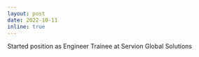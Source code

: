```yaml
---
layout: post
date: 2022-10-11
inline: true
---
```


Started position as Engineer Trainee at Servion Global Solutions
